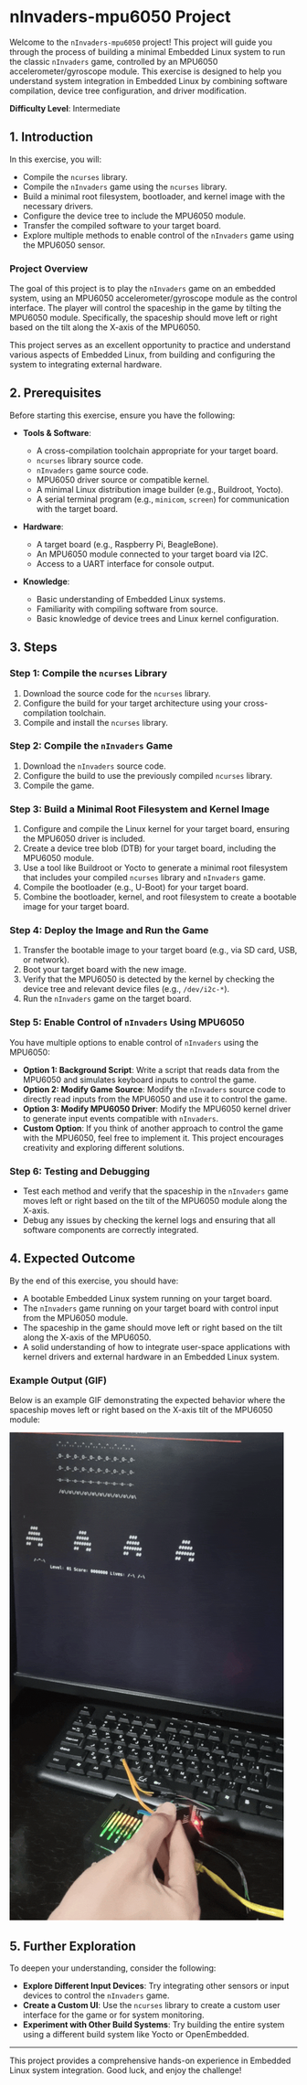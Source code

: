 # nInvaders-mpu6050 Project

Welcome to the `nInvaders-mpu6050` project! This project will guide you through the process of building a minimal Embedded Linux system to run the classic `nInvaders` game, controlled by an MPU6050 accelerometer/gyroscope module. This exercise is designed to help you understand system integration in Embedded Linux by combining software compilation, device tree configuration, and driver modification.

**Difficulty Level**: Intermediate


## 1. Introduction

In this exercise, you will:

- Compile the `ncurses` library.
- Compile the `nInvaders` game using the `ncurses` library.
- Build a minimal root filesystem, bootloader, and kernel image with the necessary drivers.
- Configure the device tree to include the MPU6050 module.
- Transfer the compiled software to your target board.
- Explore multiple methods to enable control of the `nInvaders` game using the MPU6050 sensor.

### **Project Overview**

The goal of this project is to play the `nInvaders` game on an embedded system, using an MPU6050 accelerometer/gyroscope module as the control interface. The player will control the spaceship in the game by tilting the MPU6050 module. Specifically, the spaceship should move left or right based on the tilt along the X-axis of the MPU6050.

This project serves as an excellent opportunity to practice and understand various aspects of Embedded Linux, from building and configuring the system to integrating external hardware.

## 2. Prerequisites

Before starting this exercise, ensure you have the following:

- **Tools & Software**:
  - A cross-compilation toolchain appropriate for your target board.
  - `ncurses` library source code.
  - `nInvaders` game source code.
  - MPU6050 driver source or compatible kernel.
  - A minimal Linux distribution image builder (e.g., Buildroot, Yocto).
  - A serial terminal program (e.g., `minicom`, `screen`) for communication with the target board.

- **Hardware**:
  - A target board (e.g., Raspberry Pi, BeagleBone).
  - An MPU6050 module connected to your target board via I2C.
  - Access to a UART interface for console output.

- **Knowledge**:
  - Basic understanding of Embedded Linux systems.
  - Familiarity with compiling software from source.
  - Basic knowledge of device trees and Linux kernel configuration.

## 3. Steps

### Step 1: Compile the `ncurses` Library

1. Download the source code for the `ncurses` library.
2. Configure the build for your target architecture using your cross-compilation toolchain.
3. Compile and install the `ncurses` library.

### Step 2: Compile the `nInvaders` Game

1. Download the `nInvaders` source code.
2. Configure the build to use the previously compiled `ncurses` library.
3. Compile the game.

### Step 3: Build a Minimal Root Filesystem and Kernel Image

1. Configure and compile the Linux kernel for your target board, ensuring the MPU6050 driver is included.
2. Create a device tree blob (DTB) for your target board, including the MPU6050 module.
3. Use a tool like Buildroot or Yocto to generate a minimal root filesystem that includes your compiled `ncurses` library and `nInvaders` game.
4. Compile the bootloader (e.g., U-Boot) for your target board.
5. Combine the bootloader, kernel, and root filesystem to create a bootable image for your target board.

### Step 4: Deploy the Image and Run the Game

1. Transfer the bootable image to your target board (e.g., via SD card, USB, or network).
2. Boot your target board with the new image.
3. Verify that the MPU6050 is detected by the kernel by checking the device tree and relevant device files (e.g., `/dev/i2c-*`).
4. Run the `nInvaders` game on the target board.

### Step 5: Enable Control of `nInvaders` Using MPU6050

You have multiple options to enable control of `nInvaders` using the MPU6050:

- **Option 1: Background Script**: Write a script that reads data from the MPU6050 and simulates keyboard inputs to control the game.
- **Option 2: Modify Game Source**: Modify the `nInvaders` source code to directly read inputs from the MPU6050 and use it to control the game.
- **Option 3: Modify MPU6050 Driver**: Modify the MPU6050 kernel driver to generate input events compatible with `nInvaders`.
- **Custom Option**: If you think of another approach to control the game with the MPU6050, feel free to implement it. This project encourages creativity and exploring different solutions.

### Step 6: Testing and Debugging

- Test each method and verify that the spaceship in the `nInvaders` game moves left or right based on the tilt of the MPU6050 module along the X-axis.
- Debug any issues by checking the kernel logs and ensuring that all software components are correctly integrated.

## 4. Expected Outcome

By the end of this exercise, you should have:

- A bootable Embedded Linux system running on your target board.
- The `nInvaders` game running on your target board with control input from the MPU6050 module.
- The spaceship in the game should move left or right based on the tilt along the X-axis of the MPU6050.
- A solid understanding of how to integrate user-space applications with kernel drivers and external hardware in an Embedded Linux system.

### Example Output (GIF)

Below is an example GIF demonstrating the expected behavior where the spaceship moves left or right based on the X-axis tilt of the MPU6050 module:

![Sample Output](https://github.com/xmersad/Embedded-Linux-Practices/blob/main/Embedded-Linux-System-Integration/nInvaders-mpu6050/nInvaders.gif) 


## 5. Further Exploration

To deepen your understanding, consider the following:

- **Explore Different Input Devices**: Try integrating other sensors or input devices to control the `nInvaders` game.
- **Create a Custom UI**: Use the `ncurses` library to create a custom user interface for the game or for system monitoring.
- **Experiment with Other Build Systems**: Try building the entire system using a different build system like Yocto or OpenEmbedded.

---

This project provides a comprehensive hands-on experience in Embedded Linux system integration. Good luck, and enjoy the challenge!

